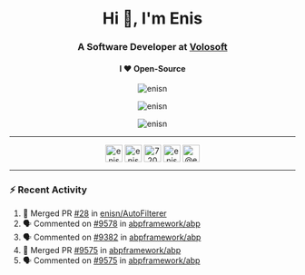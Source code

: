 <h1 align="center">Hi 👋, I'm Enis</h1>
<h3 align="center">A Software Developer at <a href="/volosoft">Volosoft</a></h3>

<h4 align="center"> I ❤ Open-Source</h4>

<p align="center"> <img src="https://komarev.com/ghpvc/?username=enisn" alt="enisn" /> </p>

<p align="center">
<img src="https://github-readme-stats.vercel.app/api/top-langs/?username=enisn&layout=compact" alt="enisn" />
</p>

<p align="center">
<img src="https://github-readme-stats.vercel.app/api?username=enisn&show_icons=true" alt="enisn" />
</p>

<hr />

<p align="center">
<a href="https://dev.to/enisn" target="blank"><img align="center" src="https://cdn.jsdelivr.net/npm/simple-icons@3.0.1/icons/dev-dot-to.svg" alt="enisn" height="30" width="30" /></a>
<a href="https://twitter.com/enisnecipoglu" target="blank"><img align="center" src="https://cdn.jsdelivr.net/npm/simple-icons@3.0.1/icons/twitter.svg" alt="enisnecipoglu" height="30" width="30" /></a>
<a href="https://stackoverflow.com/users/7200126" target="blank"><img align="center" src="https://cdn.jsdelivr.net/npm/simple-icons@3.0.1/icons/stackoverflow.svg" alt="7200126" height="30" width="30" /></a>
<a href="https://instagram.com/enisnecipoglu" target="blank"><img align="center" src="https://cdn.jsdelivr.net/npm/simple-icons@3.0.1/icons/instagram.svg" alt="enisnecipoglu" height="30" width="30" /></a>
<a href="https://medium.com/@enis.necipoglu" target="blank"><img align="center" src="https://cdn.jsdelivr.net/npm/simple-icons@3.0.1/icons/medium.svg" alt="@enis.necipoglu" height="30" width="30" /></a>
</p>

<hr />

### :zap: Recent Activity

<!--START_SECTION:activity-->
1. 🎉 Merged PR [#28](https://github.com/enisn/AutoFilterer/pull/28) in [enisn/AutoFilterer](https://github.com/enisn/AutoFilterer)
2. 🗣 Commented on [#9578](https://github.com/abpframework/abp/issues/9578) in [abpframework/abp](https://github.com/abpframework/abp)
3. 🗣 Commented on [#9382](https://github.com/abpframework/abp/issues/9382) in [abpframework/abp](https://github.com/abpframework/abp)
4. 🎉 Merged PR [#9575](https://github.com/abpframework/abp/pull/9575) in [abpframework/abp](https://github.com/abpframework/abp)
5. 🗣 Commented on [#9575](https://github.com/abpframework/abp/issues/9575) in [abpframework/abp](https://github.com/abpframework/abp)
<!--END_SECTION:activity-->
